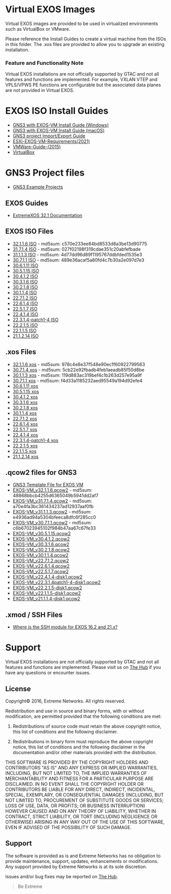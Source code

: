 # Virtual EXOS Images
Virtual EXOS images are provided to be used in virtualized environments such as VirtualBox or VMware.

Please reference the Install Guides to create a virtual machine from the ISOs in this folder.  The .xos files are provided to allow you to upgrade an existing installation.

### Feature and Functionality Note
Virtual EXOS installations are not officially supported by GTAC and not all features and functions are implemented. For example, VXLAN VTEP and VPLS/VPWS PE functions are configurable but the associated data planes are not provided in Virtual EXOS.

# EXOS ISO Install Guides
* [GNS3 with EXOS-VM Install Guide (Windows)](GNS3_EXOS-VM_Guide.md)
* [GNS3 with EXOS-VM Install Guide (macOS)](GNS3_EXOS-VM_Guide_macOS.md)
* [GNS3 project Import/Export Guide](gns3_projects/import_export_gns3.md)
* [ESXi-EXOS-VM-Requirements(2021)](ESXi-EXOS-VM-Requirements.md)
* [VMWare-Guide-(2015)](Install_Guide_EXOS-VM-ESXi-5.docx?raw=true)
* [VirtualBox](Install_Guide_EXOS-VM-VirtualBox.docx?raw=true)

# GNS3 Project files

* [GNS3 Example Projects](gns3_projects/README.md)

## EXOS Guides
* [ExtremeXOS 32.1 Documentation](https://www.extremenetworks.com/support/documentation/extremexos-32-1/)


## EXOS ISO Files
* [32.1.1.6 ISO](https://akamai-ep.extremenetworks.com/Extreme_P/github-en/Virtual_EXOS/vm-32.1.1.6.x86_64.iso) - md5sum: c570e233ee84bd8533d8a3be13d90775
* [31.7.1.4 ISO](https://akamai-ep.extremenetworks.com/Extreme_P/github-en/Virtual_EXOS/vm-31.7.1.4.iso) - md5sum: 027f02198f319cdae351c20abfefbade
* [31.1.1.3 ISO](https://akamai-ep.extremenetworks.com/Extreme_P/github-en/Virtual_EXOS/vm-31.1.1.3-patch1-1.x86_64.iso) - md5sum: 4d77dd96d89f1195767ddbfded1535e3
* [30.7.1.1 ISO](https://akamai-ep.extremenetworks.com/Extreme_P/github-en/Virtual_EXOS/vm_64-30.7.1.1.x86_64.iso) - md5sum: 489e36acaf5a80fd4c7b30a2e097d7e3
* [30.6.1.11 ISO](https://akamai-ep.extremenetworks.com/Extreme_P/github-en/Virtual_EXOS/vm-30.6.1.11.iso)
* [30.5.1.15 ISO](https://akamai-ep.extremenetworks.com/Extreme_P/github-en/Virtual_EXOS/vm-30.5.1.15.iso)
* [30.4.1.2 ISO](https://akamai-ep.extremenetworks.com/Extreme_P/github-en/Virtual_EXOS/vm-30.4.1.2.iso)
* [30.3.1.6 ISO](https://akamai-ep.extremenetworks.com/Extreme_P/github-en/Virtual_EXOS/vm-30.3.1.6.iso)
* [30.2.1.8 ISO](https://akamai-ep.extremenetworks.com/Extreme_P/github-en/Virtual_EXOS/vm-30.2.1.8.iso)
* [30.1.1.4 ISO](iso_files/vm-30.1.1.4.iso?raw=true)
* [22.7.1.2 ISO](https://akamai-ep.extremenetworks.com/Extreme_P/github-en/Virtual_EXOS/vm-22.7.1.2.iso)
* [22.6.1.4 ISO](iso_files/vm-22.6.1.4.iso?raw=true)
* [22.5.1.7 ISO](iso_files/vm-22.5.1.7.iso?raw=true)
* [22.4.1.4 ISO](iso_files/vm-22.4.1.4.iso?raw=true)
* [22.3.1.4-patch1-4 ISO](iso_files/vm-22.3.1.4-patch1-4.iso?raw=true)
* [22.2.1.5 ISO](iso_files/vm-22.2.1.5.iso?raw=true)
* [22.1.1.5 ISO](iso_files/vm-22.1.1.5.iso?raw=true)
* [21.1.2.14 ISO](iso_files/vm-21.1.2.14.iso?raw=true)

## .xos Files
* [32.1.1.6 xos](https://akamai-ep.extremenetworks.com/Extreme_P/github-en/Virtual_EXOS/vm-32.1.1.6.x86_64.xos) - md5sum: 978c4e8e37f548e90ec1f60922799563
* [30.7.1.4 xos](https://akamai-ep.extremenetworks.com/Extreme_P/github-en/Virtual_EXOS/vm-31.7.1.4.xos) - md5sum: 5cb22e92fbadb4feb1aeadb85f50d8be
* [30.1.1.3 xos](https://akamai-ep.extremenetworks.com/Extreme_P/github-en/Virtual_EXOS/vm-31.1.1.3-patch1-1.x86_64.xos) - md5sum: 119d883ac319bef4c1b263d257e95a9f
* [30.7.1.1 xos](https://akamai-ep.extremenetworks.com/Extreme_P/github-en/Virtual_EXOS/vm_64-30.7.1.1.x86_64.xos) - md5sum: f4d33a1185232aed95549a194d92efe4
* [30.6.1.11 xos](https://akamai-ep.extremenetworks.com/Extreme_P/github-en/Virtual_EXOS/vm-30.6.1.11.xos)
* [30.5.1.15 xos](https://akamai-ep.extremenetworks.com/Extreme_P/github-en/Virtual_EXOS/vm-30.5.1.15.xos)
* [30.4.1.2 xos](https://akamai-ep.extremenetworks.com/Extreme_P/github-en/Virtual_EXOS/vm-30.4.1.2.xos)
* [30.3.1.6 xos](https://akamai-ep.extremenetworks.com/Extreme_P/github-en/Virtual_EXOS/vm-30.3.1.6.xos)
* [30.2.1.8 xos](xos_files/vm-30.2.1.8.xos?raw=true)
* [30.1.1.4 xos](xos_files/vm-30.1.1.4.xos?raw=true)
* [22.7.1.2 xos](https://akamai-ep.extremenetworks.com/Extreme_P/github-en/Virtual_EXOS/vm-22.7.1.2.xos)
* [22.6.1.4 xos](xos_files/vm-22.6.1.4.xos?raw=true)
* [22.5.1.7 xos](xos_files/vm-22.5.1.7.xos?raw=true)
* [22.4.1.4 xos](xos_files/vm-22.4.1.4.xos?raw=true)
* [22.3.1.4-patch1-4 xos](xos_files/vm-22.3.1.4-patch1-4.xos?raw=true)
* [22.2.1.5 xos](xos_files/vm-22.2.1.5.xos?raw=true)
* [22.1.1.5 xos](xos_files/vm-22.1.1.5.xos?raw=true)
* [21.1.2.14 xos](xos_files/vm-21.1.2.14.xos?raw=true)

## .qcow2 files for GNS3
* [GNS3 Template File for EXOS VM](exosvm.gns3a?raw=true)
* [EXOS-VM_v32.1.1.6.qcow2](https://akamai-ep.extremenetworks.com/Extreme_P/github-en/Virtual_EXOS/EXOS-VM_v32.1.1.6.qcow2) - md5sum: 48868bbcb4255d6365049b5941dd2af7
* [EXOS-VM_v31.7.1.4.qcow2](https://akamai-ep.extremenetworks.com/Extreme_P/github-en/Virtual_EXOS/EXOS-VM_v31.7.1.4.qcow2) - md5sum: a70e4fa3bc361434237ad12937aaf0fb
* [EXOS-VM_v31.1.1.3.qcow2](https://akamai-ep.extremenetworks.com/Extreme_P/github-en/Virtual_EXOS/EXOS-VM_v31.1.1.3.qcow2) - md5sum: e4936ad94a5304bfeeca8dfc6f285cc0
* [EXOS-VM_v30.7.1.1.qcow2](https://akamai-ep.extremenetworks.com/Extreme_P/github-en/Virtual_EXOS/EXOS-VM_v30.7.1.1.qcow2) - md5sum: c6b67023945102f984b47aa67c67fe33
* [EXOS-VM_v30.5.1.15.qcow2](https://akamai-ep.extremenetworks.com/Extreme_P/github-en/Virtual_EXOS/EXOS-VM_v30.5.1.15.qcow2)
* [EXOS-VM_v30.4.1.2.qcow2](https://akamai-ep.extremenetworks.com/Extreme_P/github-en/Virtual_EXOS/EXOS-VM_v30.4.1.2.qcow2)
* [EXOS-VM_v30.3.1.6.qcow2](https://akamai-ep.extremenetworks.com/Extreme_P/github-en/Virtual_EXOS/EXOS-VM_v30.3.1.6.qcow2)
* [EXOS-VM_v30.2.1.8.qcow2](https://akamai-ep.extremenetworks.com/Extreme_P/github-en/Virtual_EXOS/EXOS-VM_v30.2.1.8.qcow2)
* [EXOS-VM_v30.1.1.4.qcow2](https://akamai-ep.extremenetworks.com/Extreme_P/github-en/Virtual_EXOS/EXOS-VM_v30.1.1.4.qcow2)
* [EXOS-VM_v22.7.1.2.qcow2](https://akamai-ep.extremenetworks.com/Extreme_P/github-en/Virtual_EXOS/EXOS-VM_v22.7.1.2.qcow2)
* [EXOS-VM_v22.6.1.4.qcow2](https://akamai-ep.extremenetworks.com/Extreme_P/github-en/Virtual_EXOS/EXOS-VM_v22.6.1.4.qcow2)
* [EXOS-VM_v22.5.1.7.qcow2](https://akamai-ep.extremenetworks.com/Extreme_P/github-en/Virtual_EXOS/EXOS-VM_v22.5.1.7.qcow2)
* [EXOS-VM_v22.4.1.4-disk1.qcow2](https://akamai-ep.extremenetworks.com/Extreme_P/github-en/Virtual_EXOS/EXOS-VM_v22.4.1.4-disk1.qcow2)
* [EXOS-VM_v22.3.1.4patch1-4-disk1.qcow2](https://akamai-ep.extremenetworks.com/Extreme_P/github-en/Virtual_EXOS/EXOS-VM_v22.3.1.4patch1-4-disk1.qcow2)
* [EXOS-VM_v22.2.1.5-disk1.qcow2](https://akamai-ep.extremenetworks.com/Extreme_P/github-en/Virtual_EXOS/EXOS-VM_v22.2.1.5-disk1.qcow2)
* [EXOS-VM_v22.1.1.5-disk1.qcow2](https://akamai-ep.extremenetworks.com/Extreme_P/github-en/Virtual_EXOS/EXOS-VM_v22.1.1.5-disk1.qcow2)
* [EXOS-VM_v21.1.1.4-disk1.qcow2](https://akamai-ep.extremenetworks.com/Extreme_P/github-en/Virtual_EXOS/EXOS-VM_v21.1.1.4-disk1.qcow2)

## .xmod / SSH Files
* [Where is the SSH module for EXOS 16.2 and 21.x?](https://gtacknowledge.extremenetworks.com/articles/Q_A/Where-is-the-SSH-module-for-EXOS/)

# Support
Virtual EXOS installations are not officially supported by GTAC and not all features and functions are implemented.  Please visit us on [The Hub](https://community.extremenetworks.com/extreme) if you have any questions or encounter issues.

## License
Copyright© 2016, Extreme Networks.  All rights reserved.

Redistribution and use in source and binary forms, with or without modification,
are permitted provided that the following conditions are met:

1. Redistributions of source code must retain the above copyright notice, this
list of conditions and the following disclaimer.

2. Redistributions in binary form must reproduce the above copyright notice,
this list of conditions and the following disclaimer in the documentation
and/or other materials provided with the distribution.

THIS SOFTWARE IS PROVIDED BY THE COPYRIGHT HOLDERS AND CONTRIBUTORS "AS IS" AND
ANY EXPRESS OR IMPLIED WARRANTIES, INCLUDING, BUT NOT LIMITED TO, THE IMPLIED
WARRANTIES OF MERCHANTABILITY AND FITNESS FOR A PARTICULAR PURPOSE ARE
DISCLAIMED. IN NO EVENT SHALL THE COPYRIGHT HOLDER OR CONTRIBUTORS BE LIABLE
FOR ANY DIRECT, INDIRECT, INCIDENTAL, SPECIAL, EXEMPLARY, OR CONSEQUENTIAL
DAMAGES (INCLUDING, BUT NOT LIMITED TO, PROCUREMENT OF SUBSTITUTE GOODS OR
SERVICES; LOSS OF USE, DATA, OR PROFITS; OR BUSINESS INTERRUPTION) HOWEVER
CAUSED AND ON ANY THEORY OF LIABILITY, WHETHER IN CONTRACT, STRICT LIABILITY,
OR TORT (INCLUDING NEGLIGENCE OR OTHERWISE) ARISING IN ANY WAY OUT OF THE USE
OF THIS SOFTWARE, EVEN IF ADVISED OF THE POSSIBILITY OF SUCH DAMAGE.

## Support
The software is provided as is and Extreme Networks has no obligation to provide
maintenance, support, updates, enhancements or modifications.
Any support provided by Extreme Networks is at its sole discretion.

Issues and/or bug fixes may be reported on [The Hub](https://community.extremenetworks.com/extreme).

>Be Extreme
